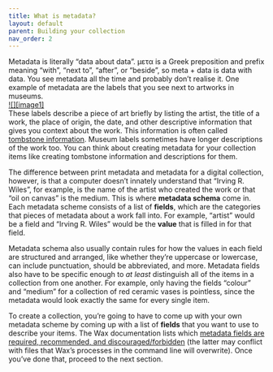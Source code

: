 ```yaml
---
title: What is metadata?
layout: default
parent: Building your collection
nav_order: 2
---
```


Metadata is literally “data about data”. μετα is a Greek preposition and prefix meaning “with”, “next to”, “after”, or “beside”, so meta \+ data is data with data. You see metadata all the time and probably don’t realise it. One example of metadata are the labels that you see next to artworks in museums.   
[![][image1]](https://www.google.com/url?sa=i&url=https%3A%2F%2Fwww.flickr.com%2Fphotos%2Febarney%2F5312897134&psig=AOvVaw1-YW5rpwLMSptJW3NPbZyC&ust=1734190772749000&source=images&cd=vfe&opi=89978449&ved=0CBQQjRxqFwoTCPjbrZmKpYoDFQAAAAAdAAAAABAE)  
These labels describe a piece of art briefly by listing the artist, the title of a work, the place of origin, the date, and other descriptive information that gives you context about the work. This information is often called [tombstone information](https://projects.iq.harvard.edu/classicswrites/tombstone-information). Museum labels sometimes have longer descriptions of the work too. You can think about creating metadata for your collection items like creating tombstone information and descriptions for them.

The difference between print metadata and metadata for a digital collection, however, is that a computer doesn’t innately understand that “Irving R. Wiles”, for example, is the name of the artist who created the work or that “oil on canvas” is the medium. This is where **metadata schema** come in. Each metadata scheme consists of a list of **fields**, which are the categories that pieces of metadata about a work fall into. For example, “artist” would be a field and “Irving R. Wiles” would be the **value** that is filled in for that field. 

Metadata schema also usually contain rules for how the values in each field are structured and arranged, like whether they’re uppercase or lowercase, can include punctuation, should be abbreviated, and more. Metadata fields also have to be specific enough to *at least* distinguish all of the items in a collection from one another. For example, only having the fields “colour” and “medium” for a collection of red ceramic vases is pointless, since the metadata would look exactly the same for every single item.

To create a collection, you’re going to have to come up with your own metadata scheme by coming up with a list of **fields** that you want to use to describe your items. The Wax documentation lists which [metadata fields are required, recommended, and discouraged/forbidden](https://minicomp.github.io/wiki/wax/preparing-your-collection-data/metadata/) (the latter may conflict with files that Wax’s processes in the command line will overwrite). Once you’ve done that, proceed to the next section.
